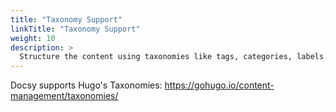 ```yaml
---
title: "Taxonomy Support"
linkTitle: "Taxonomy Support"
weight: 10
description: >
  Structure the content using taxonomies like tags, categories, labels.
---
```


Docsy supports Hugo's Taxonomies: https://gohugo.io/content-management/taxonomies/